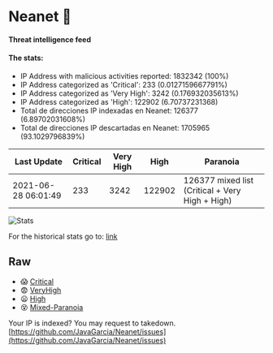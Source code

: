 # Neanet :hocho:
#### Threat intelligence feed
#### The stats:

- IP Address with malicious activities reported: 1832342 (100%)
- IP Address categorized as 'Critical':  233 (0.0127159667791%)
- IP Address categorized as 'Very High':  3242 (0.176932035613%)
- IP Address categorized as 'High':  122902 (6.70737231368)
- Total de direcciones IP indexadas en Neanet:  126377 (6.89702031608%)
- Total de direcciones IP descartadas en Neanet:  1705965 (93.1029796839%)

| Last Update | Critical | Very High | High | Paranoia |
| --- | --- | --- | --- | --- |
| 2021-06-28 06:01:49 | 233 | 3242 | 122902 | 126377 mixed list (Critical + Very High + High)|

![Stats](https://docs.google.com/spreadsheets/d/e/2PACX-1vSnaNMIXVabIpDJjufMlzH7poXnshF3mgd8Is1g9ytUEzVsP5my4Trn8f-xkoLLQ38xpL3HtmUexLo6/pubchart?oid=501124687&format=image)

For the historical stats go to: [link](/stats.csv)
## Raw
- :scream: [Critical](https://raw.githubusercontent.com/JavaGarcia/Neanet/master/blacklists/neanet_critical.txt)
- :fearful: [VeryHigh](https://raw.githubusercontent.com/JavaGarcia/Neanet/master/blacklists/neanet_veryHigh.txtt)
- :frowning: [High](https://raw.githubusercontent.com/JavaGarcia/Neanet/master/blacklists/neanet_high.txt)
- :dizzy_face: [Mixed-Paranoia](https://raw.githubusercontent.com/JavaGarcia/Neanet/master/blacklists/neanet_all.txt)


Your IP is indexed? You may request to takedown. [https://github.com/JavaGarcia/Neanet/issues](https://github.com/JavaGarcia/Neanet/issues)



















































































































































































































































































































































































































































































































































































































































































































































































































































































































































































































































































































































































































































































































































































































































































































































































































































































































































































































































































































































































































































































































































































































































































































































































































































































































































































































































































































































































































































































































































































































































































































































































































































































































































































































































































































































































































































































































































































































































































































































































































































































































































































































































































































































































































































































































































































































































































































































































































































































































































































































































































































































































































































































































































































































































































































































































































































































































































































































































































































































































































































































































































































































































































































































































































































































































































































































































































































































































































































































































































































































































































































































































































































































































































































































































































